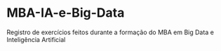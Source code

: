 # MBA-IA-e-Big-Data

Registro de exercícios feitos durante a formação do MBA em Big Data e Inteligência Artificial
